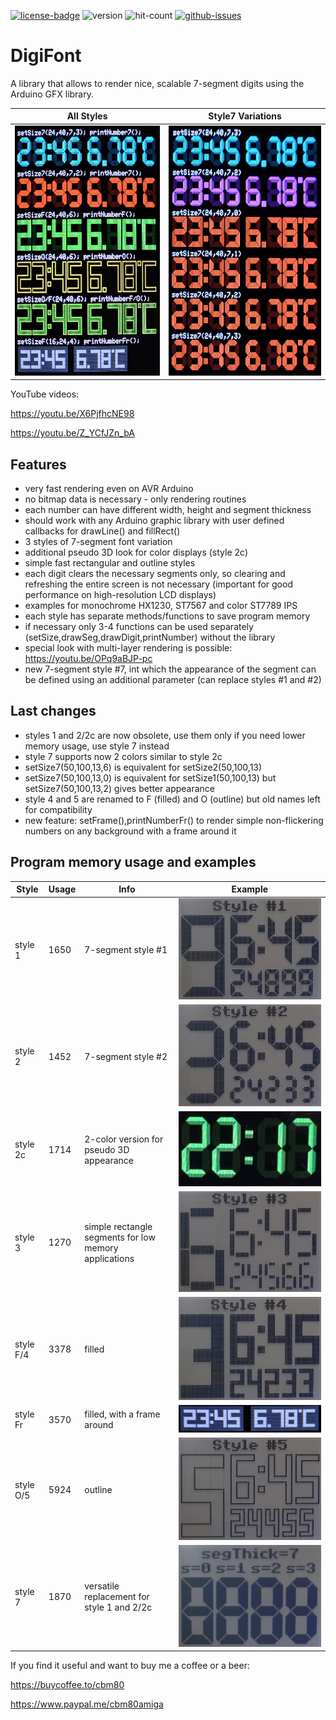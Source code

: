 [![license-badge][]][license] ![version]  ![hit-count] [![github-issues][]][issues]

# DigiFont

A library that allows to render nice, scalable 7-segment digits using the Arduino GFX library.

|All Styles|Style7 Variations|
|--|--|
|<img src="images/allstyles.jpg" title="allstyles" height="400" /> |<img src="images/style7.jpg" title="style7" height="400" />|

YouTube videos:

https://youtu.be/X6PjfhcNE98

https://youtu.be/Z_YCfJZn_bA


## Features
- very fast rendering even on AVR Arduino
- no bitmap data is necessary - only rendering routines
- each number can have different width, height and segment thickness
- should work with any Arduino graphic library with user defined callbacks for drawLine() and fillRect()
- 3 styles of 7-segment font variation
- additional pseudo 3D look for color displays (style 2c)
- simple fast rectangular and outline styles
- each digit clears the necessary segments only, so clearing and refreshing the entire screen is not necessary (important for good performance on high-resolution LCD displays)
- examples for monochrome HX1230, ST7567 and color ST7789 IPS
- each style has separate methods/functions to save program memory
- if necessary only 3-4 functions can be used separately (setSize,drawSeg,drawDigit,printNumber) without the library
- special look with multi-layer rendering is possible: https://youtu.be/OPq9aBJP-pc
- new 7-segment style #7, int which the appearance of the segment can be defined using an additional parameter (can replace styles #1 and #2)

## Last changes
- styles 1 and 2/2c are now obsolete, use them only if you need lower memory usage, use style 7 instead
- style 7 supports now 2 colors similar to style 2c
- setSize7(50,100,13,6) is equivalent for setSize2(50,100,13)
- setSize7(50,100,13,0) is equivalent for setSize1(50,100,13) but setSize7(50,100,13,2) gives better appearance
- style 4 and 5 are renamed to F (filled) and O (outline) but old names left for compatibility
- new feature: setFrame(),printNumberFr() to render simple non-flickering numbers on any background with a frame around it

## Program memory usage and examples
|Style|Usage|Info|Example|
|--|--|--|--|
|style 1|1650|7-segment style #1|<img src="images/st1.jpg" title="style1" />|
|style 2|1452|7-segment style #2|<img src="images/st2.jpg" title="style2" />|
|style 2c|1714|2-color version for pseudo 3D appearance|<img src="images/st2c.jpg" title="style2c" />|
|style 3|1270|simple rectangle segments for low memory applications|<img src="images/st3.jpg" title="style3" />|
|style F/4|3378|filled|<img src="images/st4.jpg" title="style4" />|
|style Fr|3570|filled, with a frame around|<img src="images/stFr.jpg" title="styleFr" />|
|style O/5|5924|outline|<img src="images/st5.jpg" title="style5" />|
|style 7|1870|versatile replacement for style 1 and 2/2c|<img src="images/st7.jpg" title="style7" />|

If you find it useful and want to buy me a coffee or a beer:

https://buycoffee.to/cbm80

https://www.paypal.me/cbm80amiga

[license-badge]: https://img.shields.io/badge/License-GPLv3-blue.svg
[license]:       https://choosealicense.com/licenses/gpl-3.0/
[version]:       https://img.shields.io/badge/Version-1.1.1-green.svg
[hit-count]:     https://hits.seeyoufarm.com/api/count/incr/badge.svg?url=https%3A%2F%2Fgithub.com%2Fcbm80amiga%2FDigiFont&count_bg=%2379C83D&title_bg=%23555555&icon=&icon_color=%23E7E7E7&title=hits&edge_flat=false
[github-issues]: https://img.shields.io/github/issues/cbm80amiga/DigiFont.svg
[issues]:        https://github.com/cbm80amiga/DigiFont/issues/
